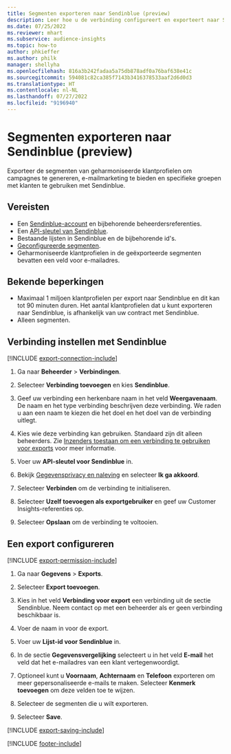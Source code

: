 ```yaml
---
title: Segmenten exporteren naar Sendinblue (preview)
description: Leer hoe u de verbinding configureert en exporteert naar Sendinblue.
ms.date: 07/25/2022
ms.reviewer: mhart
ms.subservice: audience-insights
ms.topic: how-to
author: phkieffer
ms.author: philk
manager: shellyha
ms.openlocfilehash: 816a3b242fadaa5a75db878adf0a76baf638e41c
ms.sourcegitcommit: 594081c82ca385f7143b3416378533aaf2d6d0d3
ms.translationtype: HT
ms.contentlocale: nl-NL
ms.lasthandoff: 07/27/2022
ms.locfileid: "9196940"
---
```

# <a name="export-segments-to-sendinblue-preview"></a>Segmenten exporteren naar Sendinblue (preview)

Exporteer de segmenten van geharmoniseerde klantprofielen om campagnes te genereren, e-mailmarketing te bieden en specifieke groepen met klanten te gebruiken met Sendinblue.

## <a name="prerequisites"></a>Vereisten

- Een [Sendinblue-account](https://www.sendinblue.com/) en bijbehorende beheerdersreferenties.
- Een [API-sleutel van Sendinblue](https://developers.sendinblue.com/docs/getting-started#:~:text=Get%20your%20API%20key&text=You%20can%20create%20one%20from,your%20settings%20This%20API%20key).
- Bestaande lijsten in Sendinblue en de bijbehorende id's.
- [Geconfigureerde segmenten](segments.md).
- Geharmoniseerde klantprofielen in de geëxporteerde segmenten bevatten een veld voor e-mailadres.

## <a name="known-limitations"></a>Bekende beperkingen

- Maximaal 1 miljoen klantprofielen per export naar Sendinblue en dit kan tot 90 minuten duren. Het aantal klantprofielen dat u kunt exporteren naar Sendinblue, is afhankelijk van uw contract met Sendinblue.
- Alleen segmenten.

## <a name="set-up-connection-to-sendinblue"></a>Verbinding instellen met Sendinblue

[!INCLUDE [export-connection-include](includes/export-connection-admn.md)]

1. Ga naar **Beheerder** > **Verbindingen**.

1. Selecteer **Verbinding toevoegen** en kies **Sendinblue**.

1. Geef uw verbinding een herkenbare naam in het veld **Weergavenaam**. De naam en het type verbinding beschrijven deze verbinding. We raden u aan een naam te kiezen die het doel en het doel van de verbinding uitlegt.

1. Kies wie deze verbinding kan gebruiken. Standaard zijn dit alleen beheerders. Zie [Inzenders toestaan om een verbinding te gebruiken voor exports](connections.md#allow-contributors-to-use-a-connection-for-exports) voor meer informatie.

1. Voer uw **API-sleutel voor Sendinblue** in.

1. Bekijk [Gegevensprivacy en naleving](connections.md#data-privacy-and-compliance) en selecteer **Ik ga akkoord**.

1. Selecteer **Verbinden** om de verbinding te initialiseren.

1. Selecteer **Uzelf toevoegen als exportgebruiker** en geef uw Customer Insights-referenties op.

1. Selecteer **Opslaan** om de verbinding te voltooien.

## <a name="configure-an-export"></a>Een export configureren

[!INCLUDE [export-permission-include](includes/export-permission.md)]

1. Ga naar **Gegevens** > **Exports**.

1. Selecteer **Export toevoegen**.

1. Kies in het veld **Verbinding voor export** een verbinding uit de sectie Sendinblue. Neem contact op met een beheerder als er geen verbinding beschikbaar is.

1. Voer de naam in voor de export.

1. Voer uw **Lijst-id voor Sendinblue** in.

1. In de sectie **Gegevensvergelijking** selecteert u in het veld **E-mail** het veld dat het e-mailadres van een klant vertegenwoordigt.

1. Optioneel kunt u **Voornaam**, **Achternaam** en **Telefoon** exporteren om meer gepersonaliseerde e-mails te maken. Selecteer **Kenmerk toevoegen** om deze velden toe te wijzen.

1. Selecteer de segmenten die u wilt exporteren.

1. Selecteer **Save**.

[!INCLUDE [export-saving-include](includes/export-saving.md)]

[!INCLUDE [footer-include](includes/footer-banner.md)]
